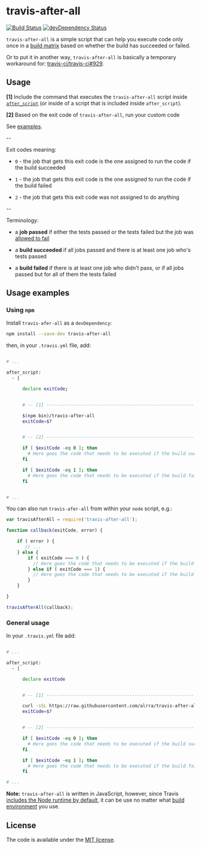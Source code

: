 # travis-after-all

[![Build Status](https://travis-ci.org/alrra/travis-after-all.svg?branch=master)](https://travis-ci.org/alrra/travis-after-all)
[![devDependency Status](https://david-dm.org/alrra/travis-after-all/dev-status.svg)](https://david-dm.org/alrra/travis-after-all#info=devDependencies)

`travis-after-all` is a simple script that can help you execute
code only once in a [build matrix](http://docs.travis-ci.com/user/customizing-the-build/#Build-Matrix)
based on whether the build has succeeded or failed.

Or to put it in another way, `travis-after-all` is basically a
temporary workaround for: [travis-ci/travis-ci#929](https://github.com/travis-ci/travis-ci/issues/929).


## Usage

__[1]__ Include the command that executes the `travis-after-all`
  script inside [`after_script`](http://docs.travis-ci.com/user/customizing-the-build/#The-Build-Lifecycle)
  (or inside of a script that is included inside `after_script`).

__[2]__ Based on the exit code of `travis-after-all`, run your
  custom code

See [examples](#usage-examples).

--

Exit codes meaning:

* `0` - the job that gets this exit code is the one assigned to run the
  code if the build succeeded

* `1` - the job that gets this exit code is the one assigned to run the
  code if the build failed

* `2` - the job that gets this exit code was not assigned to do anything

--

Terminology:

* a __job passed__ if either the tests passed or the tests failed but
  the job was [allowed to fail](http://docs.travis-ci.com/user/customizing-the-build/#Rows-that-are-Allowed-To-Fail)

* a __build succeeded__ if all jobs passed and there is at least one
  job who's tests passed

* a __build failed__ if there is at least one job who didn't pass, or
  if all jobs passed but for all of them the tests failed


## Usage examples

### Using `npm`

Install `travis-afer-all` as a `devDependency`:

 ```bash
npm install --save-dev travis-after-all
```

then, in your `.travis.yml` file, add:

```bash

# ...

after_script:
  - |

      declare exitCode;


      # -- [1] -------------------------------------------------------

      $(npm bin)/travis-after-all
      exitCode=$?


      # -- [2] -------------------------------------------------------

      if [ $exitCode -eq 0 ]; then
        # Here goes the code that needs to be executed if the build succeeded
      fi

      if [ $exitCode -eq 1 ]; then
        # Here goes the code that needs to be executed if the build failed
      fi


# ...

```

You can also run `travis-afer-all` from within your `node` script, e.g.:

```js
var travisAfterAll = require('travis-after-all');

function callback(exitCode, error) {

    if ( error ) {
       // ...
    } else {
        if ( exitCode === 0 ) {
          // Here goes the code that needs to be executed if the build succeeded
        } else if ( exitCode === 1) {
          // Here goes the code that needs to be executed if the build failed
        }
    }

}

travisAfterAll(callback);
```

### General usage

In your `.travis.yml` file add:

```bash

# ...

after_script:
  - |

      declare exitCode


      # -- [1] -------------------------------------------------------

      curl -sSL https://raw.githubusercontent.com/alrra/travis-after-all/1.3.0/lib/travis-after-all.js | node
      exitCode=$?


      # -- [2] -------------------------------------------------------

      if [ $exitCode -eq 0 ]; then
        # Here goes the code that needs to be executed if the build succeeded
      fi

      if [ $exitCode -eq 1 ]; then
        # Here goes the code that needs to be executed if the build failed
      fi

# ...

```

__Note:__ `travis-after-all` is written in JavaScript, however, since
Travis [includes the Node runtime by default](http://docs.travis-ci.com/user/ci-environment/#Runtimes),
it can be use no matter what [build environment](http://docs.travis-ci.com/user/ci-environment/)
you use.


## License

The code is available under the [MIT license](LICENSE.txt).

